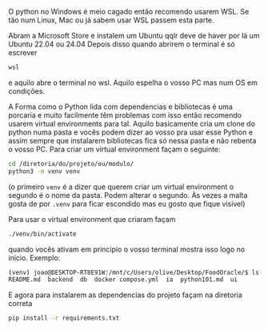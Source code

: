O python no Windows é meio cagado então recomendo usarem WSL.
Se tão num Linux, Mac ou já sabem usar WSL passem esta parte.

Abram a Microsoft Store e instalem um Ubuntu qqlr deve de haver por lá um Ubuntu 22.04 ou 24.04
Depois disso quando abrirem o terminal é só escrever 
```bash
wsl
```
e aquilo abre o terminal no wsl. Aquilo espelha o vosso PC mas num OS em condições.

A Forma como o Python lida com dependencias e bibliotecas é uma porcaria e muito facilmente têm problemas com isso então recomendo usarem virtual environments para tal. Aquilo basicamente cria um clone do python numa pasta e vocês podem dizer ao vosso pra usar esse Python e assim sempre que instalarem bibliotecas fica só nessa pasta e não rebenta o vosso PC.
Para criar um virtual environment façam o seguinte:
```bash
cd /diretoria/do/projeto/ou/modulo/
python3 -m venv venv
```
(o primeiro `venv` é a dizer que querem criar um virtual environment o segundo é o nome da pasta. Podem alterar o segundo. Às vezes a malta gosta de por `.venv` para ficar escondido mas eu gosto que fique visivel)

Para usar o virtual environment que criaram façam
```bash
./venv/bin/activate
```

quando vocês ativam em principio o vosso terminal mostra isso logo no inicio. Exemplo:
```bash
(venv) joao@DESKTOP-RT8E91W:/mnt/c/Users/olive/Desktop/FoodOracle/$ ls
README.md  backend  db  docker compose.yml  ia  python101.md  ui
```

E agora para instalarem as dependencias do projeto façam na diretoria correta

```bash
pip install -r requirements.txt
```
